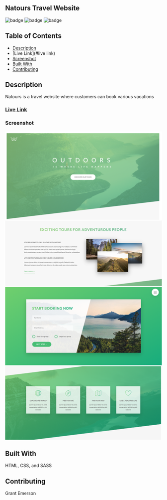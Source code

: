 ## Natours Travel Website
![badge](https://img.shields.io/badge/-HTML-red) ![badge](https://img.shields.io/badge/-SASS-pink) ![badge](https://img.shields.io/badge/-CSS-blue)

## Table of Contents
  - [Description](#description)
  - [Live Link](#live link)
  - [Screenshot](#screenshot)
  - [Built With](#built-with)
  - [Contributing](#contributing)

## Description
Natours is a travel website where customers can book various vacations

### [Live Link](https://nosremetnarg.github.io/Natours/) ###

### Screenshot
![Screenshot of live site](/img/previewImage.png)
![Screenshot of live site](/img/previewImage2.png)
![Screenshot of live site](/img/previewImage3.png)
![Screenshot of live site](/img/previewImage4.png)

## Built With
HTML, CSS, and SASS

## Contributing
Grant Emerson
